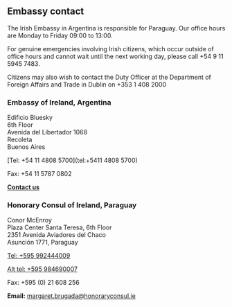 ## Embassy contact

The Irish Embassy in Argentina is responsible for Paraguay. Our office hours are Monday to Friday 09:00 to 13:00.

For genuine emergencies involving Irish citizens, which occur outside of office hours and cannot wait until the next working day, please call +54 9 11 5945 7483.

Citizens may also wish to contact the Duty Officer at the Department of Foreign Affairs and Trade in Dublin on +353 1 408 2000

### Embassy of Ireland, Argentina

Edificio Bluesky   
6th Floor   
Avenida del Libertador 1068   
Recoleta   
Buenos Aires

[Tel: +54 11 4808 5700](tel:+5411 4808 5700)

Fax: +54 11 5787 0802

[**Contact us**](/en/argentina/buenosaires/contact/)

### Honorary Consul of Ireland, Paraguay

Conor McEnroy   
Plaza Center Santa Teresa, 6th Floor   
2351 Avenida Aviadores del Chaco   
Asunción 1771, Paraguay

[Tel: +595 992444009](tel:+595992444009)

[Alt tel: +595 984690007](tel:+595984690007)

Fax: +595 (0) 21 608 256

**Email:** [margaret.brugada@honoraryconsul.ie](mailto:margaret.brugada@honoraryconsul.ie)